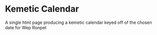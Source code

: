 # Kemetic Calendar

A single html page producing a kemetic calendar keyed off of the chosen date for Wep Ronpet

